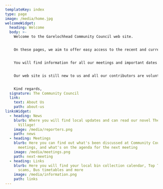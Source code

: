 ```yaml
---
templateKey: index
type: page
image: /media/home.jpg
welcomeWidget:
  heading: Welcome
  body: >-
    Welcome to the Garelochhead Community Council web site.


    On these pages, we aim to offer easy access to the recent and current activities of the Community Council, as well as useful links to what’s happening in general in and around Garelochhead.


    You will find information for all our meetings and important dates.  We endeavour to include up to date information that we hope might benefit residents and visitors alike.


    Our web site is still new to us and all our contributors are volunteers, so please do get in touch to let us know what you would like to see on the site!


    Kind regards,
  signature: The Community Council
  link:
    text: About Us
    path: about-us
linksWidget:
  - heading: News
    blurb: Where you will find local updates and can read our novel The Doomed
      Village!
    image: /media/reporters.png
    path: news
  - heading: Meetings
    blurb: Here you can find out what's been discussed at Community Council
      meetings, and what's on the agenda for the next meeting
    image: /media/meetings.png
    path: next-meeting
  - heading: Links
    blurb: Here you will find your local bin collection calendar, Top Tips against
      scams, Bus timetables and more
    image: /media/information.png
    path: links
---
```

